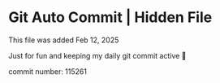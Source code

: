 # Git Auto Commit | Hidden File

This file was added Feb 12, 2025

Just for fun and keeping my daily git commit active 🤪

commit number: 115261
